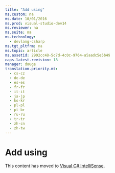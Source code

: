 ```yaml
---
title: "Add using"
ms.custom: na
ms.date: 10/01/2016
ms.prod: visual-studio-dev14
ms.reviewer: na
ms.suite: na
ms.technology: 
  - devlang-csharp
ms.tgt_pltfrm: na
ms.topic: article
ms.assetid: 2992cc48-5c7d-4c0c-9764-a5aadc5e5b49
caps.latest.revision: 18
manager: douge
translation.priority.mt: 
  - cs-cz
  - de-de
  - es-es
  - fr-fr
  - it-it
  - ja-jp
  - ko-kr
  - pl-pl
  - pt-br
  - ru-ru
  - tr-tr
  - zh-cn
  - zh-tw
---
```

# Add using
This content has moved to [Visual C# IntelliSense](../VS_IDE/Visual-C#-IntelliSense.md).